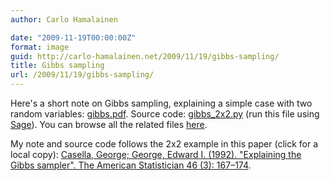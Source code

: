 ```yaml
---
author: Carlo Hamalainen

date: "2009-11-19T00:00:00Z"
format: image
guid: http://carlo-hamalainen.net/2009/11/19/gibbs-sampling/
title: Gibbs sampling
url: /2009/11/19/gibbs-sampling/
---
```

Here's a short note on Gibbs sampling, explaining a simple case with two random variables: [gibbs.pdf](/stuff/gibbs/gibbs.pdf). Source code: [gibbs_2x2.py](/stuff/gibbs/gibbs_2x2.py) (run this file using [Sage](http://sagemath.org)). You can browse all the related files [here](/stuff/gibbs/).

My note and source code follows the 2x2 example in this paper (click for a local copy):
[Casella, George; George, Edward I. (1992). "Explaining the Gibbs sampler". The American Statistician 46 (3): 167–174](/stuff/gibbs/Casella_George_Explaining_the_Gibbs_Sampler_1992.pdf).
